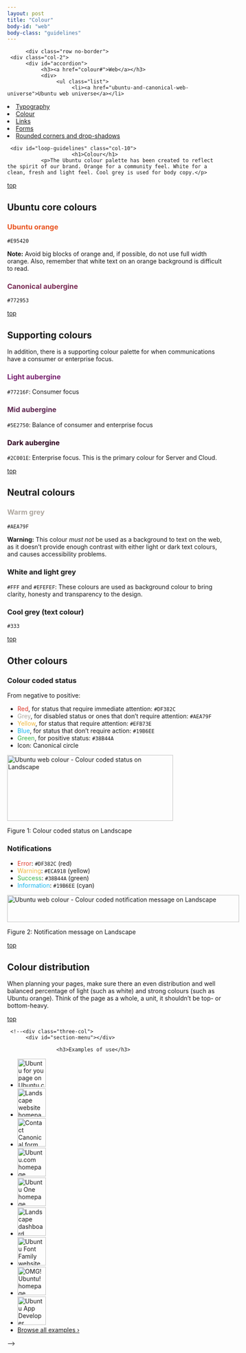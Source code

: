 ```yaml
---
layout: post
title: "Colour"
body-id: "web"
body-class: "guidelines"
---
```



          <div class="row no-border">
     <div class="col-2">
          <div id="accordion">
               <h3><a href="colour#">Web</a></h3>
               <div>
                    <ul class="list">
                         <li><a href="ubuntu-and-canonical-web-universe">Ubuntu web universe</a></li>
<li><a href="http://design.ubuntu.com/web/typography">Typography</a></li>
<li class="current_page_item"><a href="colour">Colour</a></li>
<li><a href="links">Links</a></li>
<li><a href="forms">Forms</a></li>
<li><a href="rounded-corners-and-drop-shadows">Rounded corners and drop-shadows</a></li>
                    </ul>
               </div>
          </div>
     </div>

     <div id="loop-guidelines" class="col-10">
                         <h1>Colour</h1>
               <p>The Ubuntu colour palette has been created to reflect the spirit of our brand. Orange for a community feel. White for a clean, fresh and light feel. Cool grey is used for body copy.</p>
<div class="wp-link-top clearfix"><a href="colour#">top</a></div>
<h2>Ubuntu core colours</h2>
<h3 style="color:#E95420">Ubuntu orange</h3>
<p><code>#E95420</code></p>
<div class="box">
<strong>Note:</strong> Avoid big blocks of orange and, if possible, do not use full width orange. Also, remember that white text on an orange background is difficult to read.
</div>
<h3 style="color:#772953">Canonical aubergine</h3>
<p><code>#772953</code></p>
<div class="wp-link-top clearfix"><a href="colour#">top</a></div>
<h2>Supporting colours</h2>
<p>In addition, there is a supporting colour palette for when communications have a consumer or enterprise focus.</p>
<h3 style="color:#77216F">Light aubergine</h3>
<p><code>#77216F</code>: Consumer focus</p>
<h3 style="color:#5E2750">Mid aubergine</h3>
<p><code>#5E2750</code>: Balance of consumer and enterprise focus</p>
<h3 style="color:#2C001E">Dark aubergine</h3>
<p><code>#2C001E</code>: Enterprise focus. This is the primary colour for Server and Cloud.</p>
<div class="wp-link-top clearfix"><a href="colour#">top</a></div>
<h2>Neutral colours</h2>
<h3 style="color:#AEA79F">Warm grey</h3>
<p><code>#AEA79F</code></p>
<div class="box">
<strong>Warning:</strong> This colour <em>must not</em> be used as a background to text on the web, as it doesn&#8217;t provide enough contrast with either light or dark text colours, and causes accessibility problems.
</div>
<h3>White and light grey</h3>
<p><code>#FFF</code> and <code>#EFEFEF</code>: These colours are used as background colour to bring clarity, honesty and transparency to the design.</p>
<h3>Cool grey (text colour)</h3>
<p><code>#333</code></p>
<div class="wp-link-top clearfix"><a href="colour#">top</a></div>
<h2>Other colours</h2>
<h3>Colour coded status</h3>
<p>From negative to positive:</p>
<ul>
<li><span style="color:#DF382C">Red</span>, for status that require immediate attention: <code>#DF382C</code></li>
<li><span style="color:#AEA79F">Grey</span>, for disabled status or ones that don&#8217;t require attention: <code>#AEA79F</code></li>
<li><span style="color:#EFB73E">Yellow</span>, for status that require attention: <code>#EFB73E</code></li>
<li><span style="color:#19B6EE">Blue</span>, for status that don&#8217;t require action: <code>#19B6EE</code></li>
<li><span style="color:#38B44A">Green</span>, for positive status: <code>#38B44A</code></li>
<li>Icon: Canonical circle</li>
</ul>
<div id="attachment_304" style="width: 396px" class="wp-caption alignnone"><img src="{{ site.assets_path }}bff3da53-web-colour-others-colour_coded_status.png" alt="Ubuntu web colour - Colour coded status on Landscape" title="Ubuntu web colour - Colour coded status on Landscape" width="386" height="153" class="size-full" srcset="{{ site.assets_path }}bff3da53-web-colour-others-colour_coded_status.png 386w, {{ site.assets_path }}3ff9bcb0-web-colour-others-colour_coded_status-300x118.png 300w" sizes="(max-width: 386px) 100vw, 386px" /><p class="wp-caption-text">Figure 1: Colour coded status on Landscape</p></div>
<h3>Notifications</h3>
<ul>
<li><span style="color:#DF382C">Error</span>: <code>#DF382C</code> (red)</li>
<li><span style="color:#EFB73E">Warning</span>: <code>#ECA918</code> (yellow)</li>
<li><span style="color:#38B44A">Success</span>: <code>#38B44A</code> (green)</li>
<li><span style="color:#19B6EE">Information</span>: <code>#19B6EE</code> (cyan)</li>
</ul>
<div id="attachment_308" style="width: 550px" class="wp-caption alignnone"><img src="{{ site.assets_path }}660d4332-web-components-notification-messages.gif" alt="Ubuntu web colour - Colour coded notification message on Landscape" title="Ubuntu web colour - Colour coded notification message on Landscape" width="540" height="63" class="size-full" srcset="{{ site.assets_path }}660d4332-web-components-notification-messages.gif 540w, {{ site.assets_path }}f69cec3d-web-components-notification-messages-300x35.gif 300w" sizes="(max-width: 540px) 100vw, 540px" /><p class="wp-caption-text">Figure 2: Notification message on Landscape</p></div>
<div class="wp-link-top clearfix"><a href="colour#">top</a></div>
<h2>Colour distribution</h2>
<p>When planning your pages, make sure there an even distribution and well balanced percentage of light (such as white) and strong colours (such as Ubuntu orange). Think of the page as a whole, a unit, it shouldn&#8217;t be top- or bottom-heavy.</p>
<div class="wp-link-top clearfix"><a href="colour#">top</a></div>
               </div>

     <!--<div class="three-col">
          <div id="section-menu"></div>

                    <h3>Examples of use</h3>
<ul class="loop-results-panel panel-examples clearfix">
     <li>
          <a class="pretty-photo" href="{{ site.assets_path }}152a19e1-ubuntu-web-ubuntu-for-you.png">
               <img src="{{ site.assets_path }}b67fb5f7-ubuntu-web-ubuntu-for-you-140x140.png" width="66" height="66" title="Ubuntu for you page on Ubuntu.com" alt="Ubuntu for you page on Ubuntu.com" />
          </a>
     </li>
     <li>
          <a class="pretty-photo" href="{{ site.assets_path }}2571b5ee-landscape-homepage2.png">
               <img src="{{ site.assets_path }}f23d1298-landscape-homepage2-140x140.png" width="66" height="66" title="Landscape website homepage" alt="Landscape website homepage" />
          </a>
     </li>
     <li class="row-end">
          <a class="pretty-photo" href="{{ site.assets_path }}4806a317-ubuntu-web-form-contact-canonical.png">
               <img src="{{ site.assets_path }}4da8641d-ubuntu-web-form-contact-canonical-140x140.png" width="66" height="66" title="Contact Canonical form on Ubuntu.com" alt="Contact Canonical form on Ubuntu.com" />
          </a>
     </li>
     <li>
          <a class="pretty-photo" href="{{ site.assets_path }}cdbac36f-ubuntu-web-homepage.png">
               <img src="{{ site.assets_path }}9ea48b2b-ubuntu-web-homepage-140x140.png" width="66" height="66" title="Ubuntu.com homepage" alt="Ubuntu.com homepage" />
          </a>
     </li>
     <li>
          <a class="pretty-photo" href="{{ site.assets_path }}93514a11-ubuntu-one-homepage.png">
               <img src="{{ site.assets_path }}ed7d2d69-ubuntu-one-homepage-140x140.png" width="66" height="66" title="Ubuntu One homepage" alt="Ubuntu One homepage" />
          </a>
     </li>
     <li class="row-end">
          <a class="pretty-photo" href="{{ site.assets_path }}8c24b2c4-landscape-dashboard-logged-in.png">
               <img src="{{ site.assets_path }}b1dc7567-landscape-dashboard-logged-in-140x140.png" width="66" height="66" title="Landscape dashboard" alt="Landscape dashboard" />
          </a>
     </li>
     <li>
          <a class="pretty-photo" href="{{ site.assets_path }}ce7c79b5-font-ubuntu-com-homepage.png">
               <img src="{{ site.assets_path }}c8c93892-font-ubuntu-com-homepage-140x140.png" width="66" height="66" title="Ubuntu Font Family website" alt="Ubuntu Font Family website" />
          </a>
     </li>
     <li>
          <a class="pretty-photo" href="{{ site.assets_path }}296936bc-omgubuntu-homepage.png">
               <img src="{{ site.assets_path }}5efc7079-omgubuntu-homepage-140x140.png" width="66" height="66" title="OMG! Ubuntu! homepage" alt="OMG! Ubuntu! homepage" />
          </a>
     </li>
     <li class="row-end">
          <a class="pretty-photo" href="{{ site.assets_path }}33748e6c-developer-ubuntu-com-homepage.png">
               <img src="{{ site.assets_path }}0ab7b4ec-developer-ubuntu-com-homepage-140x140.png" width="66" height="66" title="Ubuntu App Developer homepage" alt="Ubuntu App Developer homepage" />
          </a>
     </li>
     <li class="last"><a href="/examples">Browse all examples &rsaquo;</a></li>
</ul>
     </div>-->
</div>



